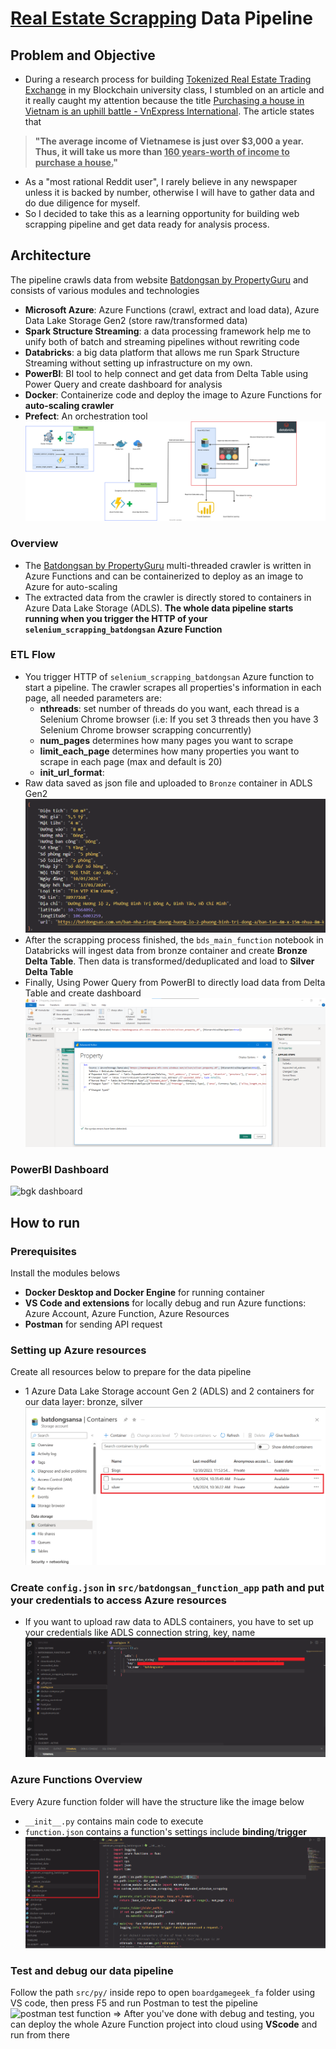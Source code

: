 # [Real Estate Scrapping](https://batdongsan.com.vn/) Data Pipeline
<!-- Start Document Outline -->

<!-- End Document Outline -->
## Problem and Objective
- During a research process for building  [Tokenized Real Estate Trading Exchange](https://github.com/VinhQuocTran/Finalterm-Real-Estate-Blockchain) in my Blockchain university class, I stumbled on an article and it really caught my attention because the title [Purchasing a house in Vietnam is an uphill battle - VnExpress International](https://e.vnexpress.net/news/readers-views/purchasing-a-house-in-vietnam-is-an-uphill-battle-4547223.html). The article states that 
> **"The average income of Vietnamese is just over $3,000 a year. Thus, it will take us more than <u>160 years-worth of income to purchase a house.</u>"**
- As a "most rational Reddit user", I rarely believe in any newspaper unless it is backed by number, otherwise I will have to gather data and do due diligence for myself. 
- So I decided to take this as a learning opportunity for building web scrapping pipeline and get data ready for analysis process.
## Architecture
The pipeline crawls data from website [Batdongsan by PropertyGuru](https://batdongsan.com.vn/) and consists of various modules and technologies
- **Microsoft Azure**: Azure Functions (crawl, extract and load data), Azure Data Lake Storage Gen2 (store raw/transformed data)
- **Spark Structure Streaming**: a data processing framework help me to unify both of batch and streaming pipelines without rewriting code  
- **Databricks**: a big data platform that allows me run Spark Structure Streaming without setting up infrastructure on my own.
- **PowerBI**: BI tool to help connect and get data from Delta Table using Power Query and create dashboard for analysis
- **Docker**: Containerize code and deploy the image to Azure Functions for **auto-scaling crawler**
- **Prefect**: An orchestration tool
![Batdongsan architecture diagram](png/Batdongsan-architecture-diagram.svg)
### Overview
- The [Batdongsan by PropertyGuru](https://batdongsan.com.vn/)  multi-threaded crawler is written in Azure Functions and can be containerized to deploy as an image to Azure for auto-scaling
- The extracted data from the crawler is directly stored to  containers in Azure Data Lake Storage (ADLS). **The whole data pipeline starts running when you trigger the HTTP of your `selenium_scrapping_batdongsan` Azure Function**
### ETL Flow
- You trigger HTTP of `selenium_scrapping_batdongsan` Azure function to start a pipeline. The crawler scrapes all properties's information in each page, all needed parameters are: 
    - **nthreads**: set number of threads do you want, each thread is a Selenium Chrome browser (i.e: If you set 3 threads then you have 3 Selenium Chrome browser scrapping concurrently)
    - **num_pages** determines how many pages you want to scrape
    - **limit_each_page** determines how many properties you want to scrape in each page (max and default is 20)
    - **init_url_format**: 
- Raw data saved as json file and uploaded to `Bronze` container in ADLS Gen2
![json format](png/json_format.png)
- After the scrapping process finished, the `bds_main_function` notebook in Databricks will ingest data from bronze container and create **Bronze Delta Table**. Then data is transformed/deduplicated and load to **Silver Delta Table**
- Finally, Using Power Query from PowerBI to directly load data from Delta Table and create dashboard
![delta table power query](png/delta_table_power_query.png)

### PowerBI Dashboard
![bgk dashboard](png/bgk_dashboard.png)
## How to run
### Prerequisites
Install the modules belows
- **Docker Desktop and Docker Engine** for running container
- **VS Code and extensions** for locally debug and run Azure functions: Azure Account, Azure Function, Azure Resources
- **Postman** for sending API request

### Setting up Azure resources
Create all resources below to prepare for the data pipeline
- 1 Azure Data Lake Storage account Gen 2 (ADLS) and 2 containers for our data layer: bronze, silver
![data layer](png/data_layer.png)

### Create `config.json` in `src/batdongsan_function_app` path  and put your credentials to access Azure resources
- If you want to upload raw data to ADLS containers, you have to set up your credentials like ADLS connection string, key, name
![adls credentials](png/adls_credentials.png)

### Azure Functions Overview
Every Azure function folder will have the structure like the image below
- `__init__.py` contains main code to execute
- `function.json` contains a function's settings include **binding**/**trigger**
![azure function structure](png/azure_function_structure.png)

### Test and debug our data pipeline
Follow the path `src/py/` inside repo to open `boardgamegeek_fa` folder using VS code, then press F5 and run Postman to test the pipeline
![postman test function](png/postman_test_function.png)
=> After you've done with debug and testing, you can deploy the whole Azure Function project into cloud using **VScode** and run from there

